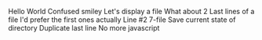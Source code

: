Hello World
Confused smiley
Let's display a file
What about 2
Last lines of a file
I'd prefer the first ones actually
Line #2
7-file
Save current state of directory
Duplicate last line
No more javascript
